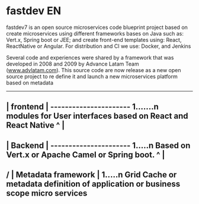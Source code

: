 
# fastdev EN

fastdev7 is an open source microservices code blueprint project based on create microservices using different frameworks bases on Java such as: Vert.x, Spring boot or JEE; and create front-end templates using: React, ReactNative or Angular. For distribution and CI we use: Docker, and Jenkins

Several code and experiences were shared by a framework that was developed in 2008 and 2009 by Advance Latam Team (www.advlatam.com). This source code are now release as a new open source project to re define it and launch a new microservices platform based on metadata 

----------------------
|    frontend       |
---------------------- 1.......n modules for User interfaces based on React and React Native
            ^
            |
----------------------
|    Backend       |
---------------------- 1.....n Based on Vert.x or Apache Camel or Spring boot.
            ^
            |
----------------------
/
|    Metadata framework       |  1.....n Grid Cache or metadata definition of application or business scope micro services
-----------------------------------
